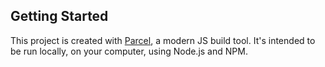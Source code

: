 ## Getting Started

This project is created with [Parcel](https://parceljs.org/), a modern JS build tool. It's intended to be run locally, on your computer, using Node.js and NPM.
